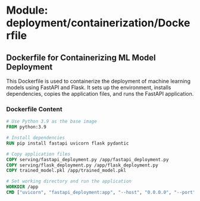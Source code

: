 # Module: deployment/containerization/Dockerfile

## Dockerfile for Containerizing ML Model Deployment

This Dockerfile is used to containerize the deployment of machine learning models using FastAPI and Flask. It sets up the environment, installs dependencies, copies the application files, and runs the FastAPI application.

### Dockerfile Content

```dockerfile
# Use Python 3.9 as the base image
FROM python:3.9

# Install dependencies
RUN pip install fastapi uvicorn flask pydantic

# Copy application files
COPY serving/fastapi_deployment.py /app/fastapi_deployment.py
COPY serving/flask_deployment.py /app/flask_deployment.py
COPY trained_model.pkl /app/trained_model.pkl

# Set working directory and run the application
WORKDIR /app
CMD ["uvicorn", "fastapi_deployment:app", "--host", "0.0.0.0", "--port", "8000"]
